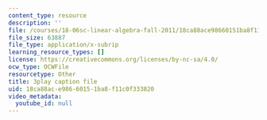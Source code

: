 ```yaml
---
content_type: resource
description: ''
file: /courses/18-06sc-linear-algebra-fall-2011/18ca88ace98660151ba8f11c0f333820_lGGDIGizcQ0.srt
file_size: 63887
file_type: application/x-subrip
learning_resource_types: []
license: https://creativecommons.org/licenses/by-nc-sa/4.0/
ocw_type: OCWFile
resourcetype: Other
title: 3play caption file
uid: 18ca88ac-e986-6015-1ba8-f11c0f333820
video_metadata:
  youtube_id: null
---
```

